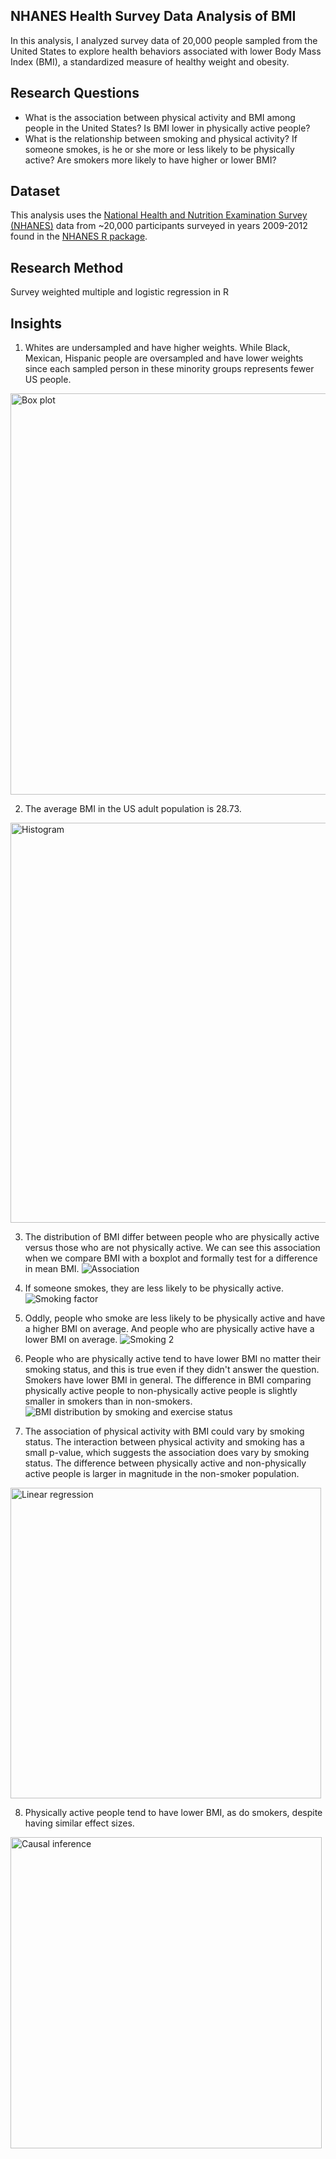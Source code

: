 ## NHANES Health Survey Data Analysis of BMI
In this analysis, I analyzed survey data of 20,000 people sampled from the United States to explore health behaviors associated with lower Body Mass Index (BMI), a standardized measure of healthy weight and obesity.

## Research Questions
- What is the association between physical activity and BMI among people in the United States? Is BMI lower in physically active people?
- What is the relationship between smoking and physical activity? If someone smokes, is he or she more or less likely to be physically active? Are smokers more likely to have higher or lower BMI?

## Dataset
This analysis uses the [National Health and Nutrition Examination Survey](https://www.cdc.gov/nchs/nhanes/index.htm) [(NHANES)](https://www.cdc.gov/nchs/nhanes/index.htm) data from ~20,000 participants surveyed in years 2009-2012 found in the [NHANES R package](https://www.rdocumentation.org/packages/NHANES/versions/2.1.0/topics/NHANES).

## Research Method
Survey weighted multiple and logistic regression in R

## Insights
1. Whites are undersampled and have higher weights. While Black, Mexican, Hispanic people are oversampled and have lower weights since each sampled person in these minority groups represents fewer US people.
<img width="642" alt="Box plot" src="https://user-images.githubusercontent.com/31772140/136316458-c3aa1b5d-94e0-4fb5-8ebb-4454fe8b7905.png">

2. The average BMI in the US adult population is 28.73.
<img width="640" alt="Histogram" src="https://user-images.githubusercontent.com/31772140/136318006-ac1c7a81-41c9-4aa9-8724-d2fa6bedae7b.png">

3. The distribution of BMI differ between people who are physically active versus those who are not physically active. We can see this association when we compare BMI with a boxplot and formally test for a difference in mean BMI.
![Association](https://user-images.githubusercontent.com/31772140/136319115-9a68a44a-e899-4808-91f9-d3c952459705.png)

4. If someone smokes, they are less likely to be physically active.
![Smoking factor](https://user-images.githubusercontent.com/31772140/136319858-306a1ab8-f499-4cd5-90c8-ab4c34b8ecd4.png)

5. Oddly, people who smoke are less likely to be physically active and have a higher BMI on average. And people who are physically active have a lower BMI on average.
![Smoking 2](https://user-images.githubusercontent.com/31772140/136320394-af68be38-72bd-4732-bb4e-ef1f3878eb66.png)

6. People who are physically active tend to have lower BMI no matter their smoking status, and this is true even if they didn't answer the question. Smokers have lower BMI in general. The difference in BMI comparing physically active people to non-physically active people is slightly smaller in smokers than in non-smokers.
![BMI distribution by smoking and exercise status](https://user-images.githubusercontent.com/31772140/136320591-92b0e832-4304-4caa-809d-d40c3990d2ce.png)

7. The association of physical activity with BMI could vary by smoking status. The interaction between physical activity and smoking has a small p-value, which suggests the association does vary by smoking status. The difference between physically active and non-physically active people is larger in magnitude in the non-smoker population.
<img width="497" alt="Linear regression" src="https://user-images.githubusercontent.com/31772140/136453655-75e34909-7166-4a44-a070-2395af97d696.png">

8. Physically active people tend to have lower BMI, as do smokers, despite having similar effect sizes.
<img width="498" alt="Causal inference" src="https://user-images.githubusercontent.com/31772140/136453683-726b0050-e755-4543-9873-8edf5a5287ba.png">
